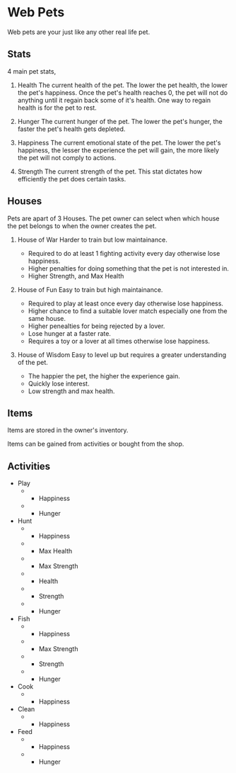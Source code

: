 # Web Pets

Web pets are your just like any other real life pet.

## Stats

4 main pet stats,

1. Health
   The current health of the pet. The lower the pet health, the lower the pet's happiness. Once the pet's health reaches 0, the pet will not do anything until it regain back some of it's health. One way to regain health is for the pet to rest.

1. Hunger
   The current hunger of the pet. The lower the pet's hunger, the faster the pet's health gets depleted.

1. Happiness
   The current emotional state of the pet. The lower the pet's happiness, the lesser the experience the pet will gain, the more likely the pet will not comply to actions.

1. Strength
   The current strength of the pet. This stat dictates how efficiently the pet does certain tasks.

## Houses

Pets are apart of 3 Houses. The pet owner can select when which house the pet belongs to when the owner creates the pet.

1. House of War
   Harder to train but low maintainance.

   - Required to do at least 1 fighting activity every day otherwise lose happiness.
   - Higher penalties for doing something that the pet is not interested in.
   - Higher Strength, and Max Health

1. House of Fun
   Easy to train but high maintainance.

   - Required to play at least once every day otherwise lose happiness.
   - Higher chance to find a suitable lover match especially one from the same house.
   - Higher penealties for being rejected by a lover.
   - Lose hunger at a faster rate.
   - Requires a toy or a lover at all times otherwise lose happiness.

1. House of Wisdom
   Easy to level up but requires a greater understanding of the pet.

   - The happier the pet, the higher the experience gain.
   - Quickly lose interest.
   - Low strength and max health.

## Items

Items are stored in the owner's inventory.

Items can be gained from activities or bought from the shop.

## Activities

- Play
  - - Happiness
  - - Hunger
- Hunt
  - - Happiness
  - - Max Health
  - - Max Strength
  - - Health
  - - Strength
  - - Hunger
- Fish
  - - Happiness
  - - Max Strength
  - - Strength
  - - Hunger
- Cook
  - - Happiness
- Clean
  - - Happiness
- Feed
  - - Happiness
  - - Hunger
